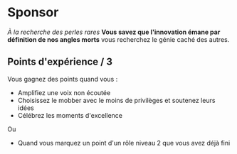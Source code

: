 # Sponsor
_À la recherche des perles rares_
__Vous savez que l'innovation émane par définition de nos angles morts__ 
vous recherchez le génie caché des autres.

## Points d'expérience / 3 
Vous gagnez des points quand vous :
* Amplifiez une voix non écoutée
* Choisissez le mobber avec le moins de privilèges et soutenez leurs idées
* Célébrez les moments d'excellence

Ou
* Quand vous marquez un point d'un rôle niveau 2 que vous avez déjà fini